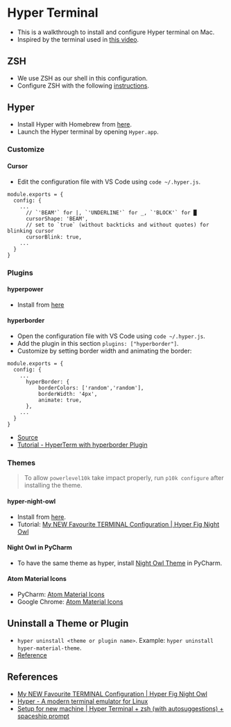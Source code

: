 # Hyper Terminal

* This is a walkthrough to install and configure Hyper terminal on Mac.
* Inspired by the terminal used in [this video](https://youtu.be/oe21Nlq8GS4).

## ZSH

* We use ZSH as our shell in this configuration.
* Configure ZSH with the following [instructions](../zsh).

## Hyper

* Install Hyper with Homebrew from [here](https://formulae.brew.sh/cask/hyper).
* Launch the Hyper terminal by opening `Hyper.app`.

### Customize

#### Cursor

* Edit the configuration file with VS Code using `code ~/.hyper.js`.

```
module.exports = {
  config: {
    ...
      // `'BEAM'` for |, `'UNDERLINE'` for _, `'BLOCK'` for █
      cursorShape: 'BEAM',
      // set to `true` (without backticks and without quotes) for blinking cursor
      cursorBlink: true,
    ...
  }
}
```

### Plugins

#### hyperpower

* Install from [here](https://hyper.is/store/hyperpower)

#### hyperborder

* Open the configuration file with VS Code using `code ~/.hyper.js`.
* Add the plugin in this section `plugins: ["hyperborder"]`.
* Customize by setting border width and animating the border:
```
module.exports = {
  config: {
    ...
      hyperBorder: {
          borderColors: ['random','random'],
          borderWidth: '4px',
          animate: true,
      },
    ...
  }
}
```
* [Source](https://github.com/webmatze/hyperborder)
* [Tutorial - HyperTerm with hyperborder Plugin](https://youtu.be/SfDWJRaqdLA)

### Themes

> To allow `powerlevel10k` take impact properly, run `p10k configure` after installing the theme.

#### hyper-night-owl

* Install from [here](https://hyper.is/store/hyper-night-owl).
* Tutorial: [My NEW Favourite TERMINAL Configuration | Hyper Fig Night Owl](https://youtu.be/QsXbY33EX9w)

#### Night Owl in PyCharm

* To have the same theme as hyper, install [Night Owl Theme](https://plugins.jetbrains.com/plugin/12262-night-owl-theme) in PyCharm.

#### Atom Material Icons

* PyCharm: [Atom Material Icons](https://plugins.jetbrains.com/plugin/10044-atom-material-icons)
* Google Chrome: [Atom Material Icons](https://chrome.google.com/webstore/detail/atom-material-icons/pljfkbaipkidhmaljaaakibigbcmmpnc)

## Uninstall a Theme or Plugin

* `hyper uninstall <theme or plugin name>`. Example: `hyper uninstall hyper-material-theme`.
* [Reference](https://stackoverflow.com/questions/62668216/how-can-i-change-the-theme-of-my-hyper-terminal-downloaded-from-hyper-is)

## References

* [My NEW Favourite TERMINAL Configuration | Hyper Fig Night Owl](https://youtu.be/QsXbY33EX9w)
* [Hyper - A modern terminal emulator for Linux](https://youtu.be/u8_HwJjbKHA)
* [Setup for new machine | Hyper Terminal + zsh (with autosuggestions) + spaceship prompt](https://gist.github.com/xavianaxw/8e75ff37adc45bc9d3d62ada2e72ff3f)

